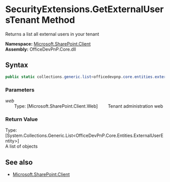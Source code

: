 # SecurityExtensions.GetExternalUsersTenant Method  
Returns a list all external users in your tenant  

**Namespace:** [Microsoft.SharePoint.Client](Microsoft.SharePoint.Client.md)  
**Assembly:** OfficeDevPnP.Core.dll  
## Syntax
```C#
public static collections.generic.list<officedevpnp.core.entities.externaluserentity> GetExternalUsersTenant(Web web)
```
### Parameters
*web*  
&emsp;&emsp;Type: [Microsoft.SharePoint.Client.Web] 
&emsp;&emsp;Tenant administration web  
  
### Return Value
Type: [System.Collections.Generic.List<OfficeDevPnP.Core.Entities.ExternalUserEntity>]  
A list of  objects

## See also
- [Microsoft.SharePoint.Client](Microsoft.SharePoint.Client.md)

